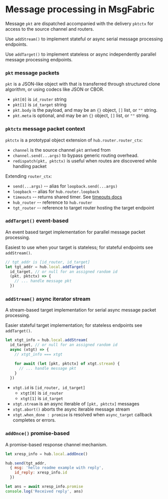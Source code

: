 # Message processing in MsgFabric

Message `pkt` are dispatched accompanied with the delivery `pktctx` for access to the source channel and routers.

Use `addStream()` to implement stateful or async serial message processing endpoints.

Use `addTarget()` to implement stateless or async independently parallel message processing endpoints.


### `pkt` message packets

`pkt` is a JSON-like object with that is transferred through structured clone algorithm, or using codecs like JSON or CBOR.

- `pkt[0]` is `id_router` string
- `pkt[1]` is `id_target` string
- `pkt.body` is the payload, and may be an `{}` object, `[]` list, or `""` string.
- `pkt.meta` is optional, and may be an `{}` object, `[]` list, or `""` string.

### `pktctx` message packet context

`pktctx` is a prototypal object extension of `hub.router.router_ctx`:

- `channel` is the source channel `pkt` arrived from
- `channel.send(...args)` to bypass generic routing overhead.
- `redispatch(pkt, pktctx)` is useful when routes are discovered while handling packet

Extending `router_ctx`:

- `send(...args)` -- alias for `loopback.send(...args)`
- `loopback` -- alias for `hub.router.loopback`
- `timeouts` -- returns shared timer. See [timeouts docs](./misc_timeouts.md)
- `hub_router` -- reference to `hub.router`
- `tgt_router` -- reference to target router hosting the target endpoint



### `addTarget()` event-based

An event based target implementation for parallel message packet processing.

Easiest to use when your target is stateless; for stateful endpoints see `addStream()`.

```javascript
// tgt_addr is [id_router, id_target]
let tgt_addr = hub.local.addTarget(
  id_target, // or null for an assigned random id
  (pkt, pktctx) => {
    // ... handle message pkt
  })
```


### `addStream()` async iterator stream

A stream-based target implementation for serial async message packet processing.

Easier stateful target implementation; for stateless endpoints see `addTarget()`.

```javascript
let xtgt_info = hub.local.addStream(
  id_target, // or null for an assigned random id
  async (xtgt) => {
    // xtgt_info === xtgt

    for await (let [pkt, pktctx] of xtgt.stream) {
      // ... handle message pkt
    }
  })

```

- `xtgt.id` is `[id_router, id_target]`
  - `xtgt[0]` is `id_router`
  - `xtgt[1]` is `id_target`
- `xtgt.stream` is an async iterable of `[pkt, pktctx]` messages
- `xtgt.abort()` aborts the async iterable message stream
- `xtgt.when_done : promise` is resolved when `async_target` callback completes or errors.


### `addOnce()` promise-based

A promise-based response channel mechanism.

```javascript
let xresp_info = hub.local.addOnce()

hub.send(tgt_addr,
  { msg: 'hello readme example with reply',
    id_reply: xresp_info.id
  })

let ans = await xresp_info.promise
console.log('Received reply', ans) 
```

